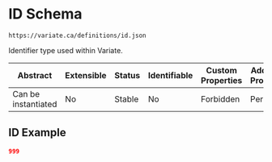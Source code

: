 # ID Schema

```
https://variate.ca/definitions/id.json
```

Identifier type used within Variate.

| Abstract            | Extensible | Status | Identifiable | Custom Properties | Additional Properties | Defined In                                   |
| ------------------- | ---------- | ------ | ------------ | ----------------- | --------------------- | -------------------------------------------- |
| Can be instantiated | No         | Stable | No           | Forbidden         | Permitted             | [definitions/id.schema.json](id.schema.json) |

## ID Example

```json
999
```
